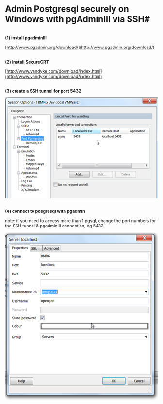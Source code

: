 # Admin Postgresql securely on Windows with pgAdminIII via SSH#

<br/> **(1) install pgadminIII**

[http://www.pgadmin.org/download/](http://www.pgadmin.org/download/)

<br/> **(2) install SecureCRT**

[http://www.vandyke.com/download/index.html](http://www.vandyke.com/download/index.html)


<br/> **(3) create a SSH tunnel for port 5432**

![](img/2.png)


<br/> **(4) connect to posgresql with pgadmin**

note: if you need to access more than 1 pgsql, change the port numbers for the SSH tunnel & pgadminIII connection, eg 5433

![](img/1.png)

